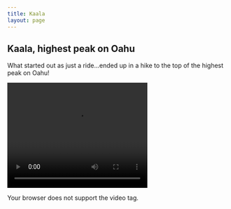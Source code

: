 ```yaml
---
title: Kaala
layout: page
---
```


## Kaala, highest peak on Oahu

What started out as just a ride...ended up in a hike to the top of the highest peak on Oahu!   

   <video width="320" height="240" controls
  source src="../images/ChinaCliffs1.MOV" type="video/mp4">
  
  Your browser does not support the video tag.
</video>

